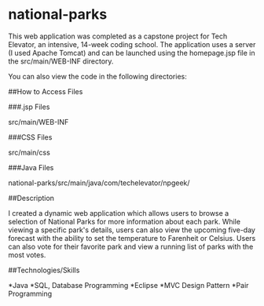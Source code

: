 # national-parks
This web application was completed as a capstone project for Tech Elevator, an intensive, 14-week coding school. The application uses a server (I used Apache Tomcat) and can be launched using the homepage.jsp file in the src/main/WEB-INF directory. 

You can also view the code in the following directories:

##How to Access Files
 
###.jsp Files

src/main/WEB-INF

###CSS Files

src/main/css

###Java Files

national-parks/src/main/java/com/techelevator/npgeek/

##Description

I created a dynamic web application which allows users to browse a selection of National Parks for more information about each park. While viewing a specific park's details, users can also view the upcoming five-day forecast with the ability to set the temperature to Farenheit or Celsius. Users can also vote for their favorite park and view a running list of parks with the most votes. 

##Technologies/Skills

*Java
*SQL, Database Programming
*Eclipse
*MVC Design Pattern
*Pair Programming
